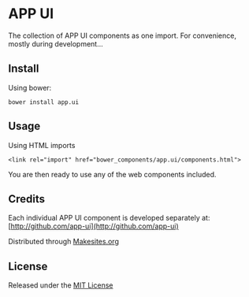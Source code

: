 # APP UI

The collection of APP UI components as one import. For convenience, mostly during development...


## Install

Using bower:
```
bower install app.ui
```


## Usage

Using HTML imports

```
<link rel="import" href="bower_components/app.ui/components.html">
```

You are then ready to use any of the web components included.



## Credits

Each individual APP UI component is developed separately at: [http://github.com/app-ui](http://github.com/app-ui)

Distributed through [Makesites.org](http://makesites.org)


## License

Released under the [MIT License](http://makesites.org/licenses/MIT)

